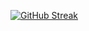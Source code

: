 <p align="center">
  
[![GitHub Streak](http://github-readme-streak-stats.herokuapp.com?user=phuoctan4141&theme=blueberry_duo&hide_border=true&date_format=M%20j%5B%2C%20Y%5D)](https://git.io/streak-stats)
  
</p>

